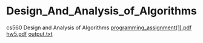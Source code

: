 # Design_And_Analysis_of_Algorithms
cs560 Design and Analysis of Algorithms
[programming_assignment(1).pdf](https://github.com/pclumson/Design_And_Analysis_of_Algorithms/files/10610613/programming_assignment.1.pdf)
[hw5.pdf](https://github.com/pclumson/Design_And_Analysis_of_Algorithms/files/10610627/hw5.pdf)
[output.txt](https://github.com/pclumson/Design_And_Analysis_of_Algorithms/files/10610629/output.txt)
